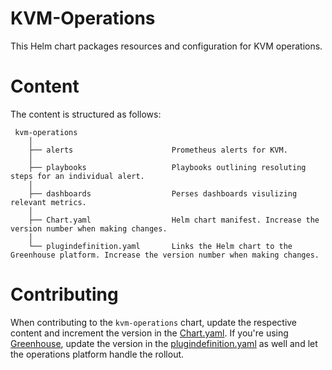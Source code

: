 <!--
# SPDX-FileCopyrightText: Copyright 2024 SAP SE or an SAP affiliate company and cobaltcore-dev contributors
#
# SPDX-License-Identifier: Apache-2.0
-->

# KVM-Operations

This Helm chart packages resources and configuration for KVM operations.

# Content

The content is structured as follows:

```
 kvm-operations
    │
    ├── alerts                      Prometheus alerts for KVM.
    │
    ├── playbooks                   Playbooks outlining resoluting steps for an individual alert.
    │
    ├── dashboards                  Perses dashboards visulizing relevant metrics.
    │
    ├── Chart.yaml                  Helm chart manifest. Increase the version number when making changes.
    │
    └── plugindefinition.yaml       Links the Helm chart to the Greenhouse platform. Increase the version number when making changes.
```

# Contributing

When contributing to the `kvm-operations` chart, update the respective content and increment the version in the [Chart.yaml](https://github.com/cobaltcore-dev/cloud-compute-operations/blob/main/charts/kvm-operations/Chart.yaml).
If you're using [Greenhouse](https://github.com/cloudoperators/greenhouse), update the version in the [plugindefinition.yaml](https://github.com/cobaltcore-dev/cloud-compute-operations/blob/main/charts/kvm-operations/plugindefinition.yaml) as well and let the operations platform handle the rollout.
